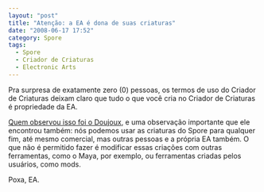 ```yaml
---
layout: "post"
title: "Atenção: a EA é dona de suas criaturas"
date: "2008-06-17 17:52"
category: Spore
tags:
  - Spore
  - Criador de Criaturas
  - Electronic Arts
---
```


Pra surpresa de exatamente zero (0) pessoas, os termos de uso do Criador de Criaturas deixam claro que tudo o que você cria no Criador de Criaturas é propriedade da EA.

[Quem observou isso foi o Doujoux](http://doujoux.livejournal.com/147755.html), e uma observação importante que ele encontrou também: nós podemos usar as criaturas do Spore para qualquer fim, até mesmo comercial, mas outras pessoas e a própria EA também. O que não é permitido fazer é modificar essas criações com outras ferramentas, como o Maya, por exemplo, ou ferramentas criadas pelos usuários, como mods.

Poxa, EA.
